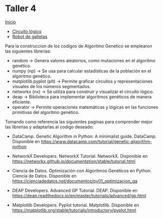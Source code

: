 # Taller 4
[Inicio](/README.md)
- [Circuito lógico](/gen-programming/Taller%204%20%20Circuito%20Logico.ipynb)
- [Robot de galletas](/gen-programming/Taller%204%20Robot%20de%20galletas.ipynb)

Para la construccion de los codigos de Algoritmo Genetico se emplearon las siguientes librerias: 

- random                    → Genera valores aleatorios, como mutaciones en el algoritmo genético.
- numpy (np)                → Se usa para calcular estadísticas de la población en el algoritmo genético.
- matplotlib.pyplot (plt)   → Permite graficar circuitos y representaciones visuales de los números segmentados.
- networkx (nx)             → Se utiliza para construir y visualizar el circuito lógico.
- deap                      → Biblioteca para implementar algoritmos genéticos de manera eficiente.
- operator                  → Permite operaciones matemáticas y lógicas en las funciones primitivas del algoritmo genético.

Tomando como referencia las siguientes paginas para comprender mejor las librerias y adaptarlas al codigo deseado: 

- DataCamp. Genetic Algorithm in Python: A minimalist guide. DataCamp. Disponible en https://www.datacamp.com/tutorial/genetic-algorithm-python

- NetworkX Developers. NetworkX Tutorial. NetworkX. Disponible en https://networkx.github.io/documentation/stable/tutorial.html

- Ciencia de Datos. Optimización con Algoritmos Genéticos en Python. Ciencia de Datos. Disponible en https://cienciadedatos.net/documentos/py01_optimizacion_ga

- DEAP Developers. Advanced GP Tutorial. DEAP. Disponible en https://deap.readthedocs.io/en/master/tutorials/advanced/gp.html

- Matplotlib Developers. Pyplot tutorial. Matplotlib. Disponible en https://matplotlib.org/stable/tutorials/introductory/pyplot.html